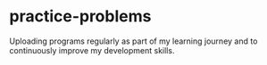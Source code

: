 # practice-problems
Uploading programs regularly as part of my learning journey and to continuously improve my development skills.
